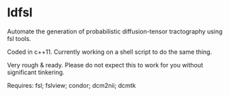 ldfsl
=====

Automate the generation of probabilistic diffusion-tensor tractography using fsl tools.

Coded in c++11. Currently working on a shell script to do the same thing.

Very rough & ready. Please do not expect this to work for you without significant tinkering.

Requires: fsl; fslview; condor; dcm2nii; dcmtk
